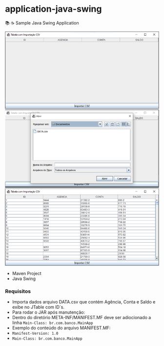 # application-java-swing
📚 ☕️ Sample Java Swing Application


![alt tag](https://github.com/georgedssantos/application-java-swing/blob/main/documentacao/tela-1.PNG)
![alt tag](https://github.com/georgedssantos/application-java-swing/blob/main/documentacao/tela-2.PNG)
![alt tag](https://github.com/georgedssantos/application-java-swing/blob/main/documentacao/tela-3.PNG)


* Maven Project
* Java Swing

### Requisitos
- Importa dados arquivo DATA.csv que contém Agência, Conta e Saldo e exibe no JTable com ID`s.
- Para rodar o JAR após manutenção:
- Dentro do diretório META-INF/MANIFEST.MF deve ser adiocionado a linha `Main-Class: br.com.banco.MainApp`
- Exemplo do conteúdo do arquivo MANIFEST.MF:
- `Manifest-Version: 1.0`
- `Main-Class: br.com.banco.MainApp`
